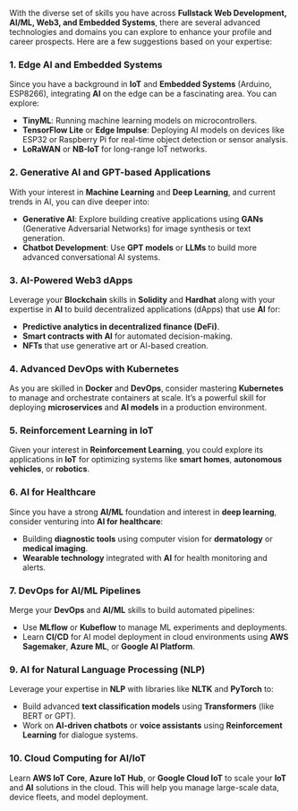 With the diverse set of skills you have across **Fullstack Web Development, AI/ML, Web3, and Embedded Systems**, there are several advanced technologies and domains you can explore to enhance your profile and career prospects. Here are a few suggestions based on your expertise:

### 1. **Edge AI and Embedded Systems**  
   Since you have a background in **IoT** and **Embedded Systems** (Arduino, ESP8266), integrating **AI** on the edge can be a fascinating area. You can explore:
   - **TinyML**: Running machine learning models on microcontrollers.
   - **TensorFlow Lite** or **Edge Impulse**: Deploying AI models on devices like ESP32 or Raspberry Pi for real-time object detection or sensor analysis.
   - **LoRaWAN** or **NB-IoT** for long-range IoT networks.

### 2. **Generative AI and GPT-based Applications**  
   With your interest in **Machine Learning** and **Deep Learning**, and current trends in AI, you can dive deeper into:
   - **Generative AI**: Explore building creative applications using **GANs** (Generative Adversarial Networks) for image synthesis or text generation.
   - **Chatbot Development**: Use **GPT models** or **LLMs** to build more advanced conversational AI systems.

### 3. **AI-Powered Web3 dApps**  
   Leverage your **Blockchain** skills in **Solidity** and **Hardhat** along with your expertise in **AI** to build decentralized applications (dApps) that use **AI** for:
   - **Predictive analytics in decentralized finance (DeFi)**.
   - **Smart contracts with AI** for automated decision-making.
   - **NFTs** that use generative art or AI-based creation.

### 4. **Advanced DevOps with Kubernetes**  
   As you are skilled in **Docker** and **DevOps**, consider mastering **Kubernetes** to manage and orchestrate containers at scale. It’s a powerful skill for deploying **microservices** and **AI models** in a production environment.

### 5. **Reinforcement Learning in IoT**  
   Given your interest in **Reinforcement Learning**, you could explore its applications in **IoT** for optimizing systems like **smart homes**, **autonomous vehicles**, or **robotics**.


### 6. **AI for Healthcare**  
   Since you have a strong **AI/ML** foundation and interest in **deep learning**, consider venturing into **AI for healthcare**:
   - Building **diagnostic tools** using computer vision for **dermatology** or **medical imaging**.
   - **Wearable technology** integrated with **AI** for health monitoring and alerts.

### 7. **DevOps for AI/ML Pipelines**  
   Merge your **DevOps** and **AI/ML** skills to build automated pipelines:
   - Use **MLflow** or **Kubeflow** to manage ML experiments and deployments.
   - Learn **CI/CD** for AI model deployment in cloud environments using **AWS Sagemaker**, **Azure ML**, or **Google AI Platform**.

### 9. **AI for Natural Language Processing (NLP)**  
   Leverage your expertise in **NLP** with libraries like **NLTK** and **PyTorch** to:
   - Build advanced **text classification models** using **Transformers** (like BERT or GPT).
   - Work on **AI-driven chatbots** or **voice assistants** using **Reinforcement Learning** for dialogue systems.

### 10. **Cloud Computing for AI/IoT**  
   Learn **AWS IoT Core**, **Azure IoT Hub**, or **Google Cloud IoT** to scale your **IoT** and **AI** solutions in the cloud. This will help you manage large-scale data, device fleets, and model deployment.